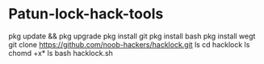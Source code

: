 # Patun-lock-hack-tools
pkg update &amp;&amp; pkg upgrade  pkg install git pkg install bash pkg install wegt git clone https://github.com/noob-hackers/hacklock.git ls cd hacklock ls chomd +x* ls bash hacklock.sh
